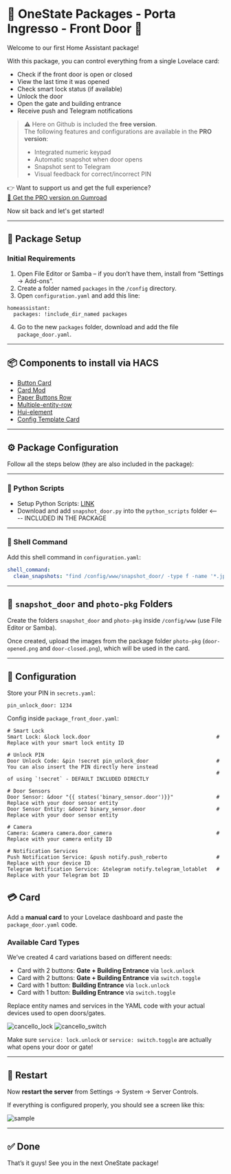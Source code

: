 # 🚪 OneState Packages - Porta Ingresso - Front Door 🚪

Welcome to our first Home Assistant package!

With this package, you can control everything from a single Lovelace card:

- Check if the front door is open or closed  
- View the last time it was opened  
- Check smart lock status (if available)  
- Unlock the door  
- Open the gate and building entrance  
- Receive push and Telegram notifications

> ⚠️ Here on Github is included the **free version**.  
> The following features and configurations are available in the **PRO version**:
> - Integrated numeric keypad
> - Automatic snapshot when door opens
> - Snapshot sent to Telegram
> - Visual feedback for correct/incorrect PIN

👉 Want to support us and get the full experience?  
[💖 Get the PRO version on Gumroad](https://stateforge.gumroad.com/l/PackagePortaIngresso?wanted=true)


Now sit back and let's get started!

---

## 🔧 Package Setup

### Initial Requirements

1. Open File Editor or Samba – if you don’t have them, install from “Settings → Add-ons”.
2. Create a folder named `packages` in the `/config` directory.
3. Open `configuration.yaml` and add this line:

```
homeassistant:
  packages: !include_dir_named packages
```

4. Go to the new `packages` folder, download and add the file `package_door.yaml`.

---

## 📦 Components to install via HACS

- [Button Card](https://github.com/custom-cards/button-card)
- [Card Mod](https://github.com/thomasloven/lovelace-card-mod) 
- [Paper Buttons Row](https://github.com/jcwillox/lovelace-paper-buttons-row)
- [Multiple-entity-row](https://github.com/benct/lovelace-multiple-entity-row)
- [Hui-element](https://github.com/thomasloven/lovelace-hui-element)
- [Config Template Card](https://github.com/iantrich/config-template-card)

---

## ⚙️ Package Configuration

Follow all the steps below (they are also included in the package):

---

### 🐍 Python Scripts

- Setup Python Scripts: [LINK](https://www.home-assistant.io/integrations/python_script/)
- Download and add `snapshot_door.py` into the `python_scripts` folder <---- INCLUDED IN THE PACKAGE

---

### 🐚 Shell Command

Add this shell command in `configuration.yaml`:

```yaml
shell_command:
  clean_snapshots: "find /config/www/snapshot_door/ -type f -name '*.jpg' -delete"
```

---

## 📁 `snapshot_door` and `photo-pkg` Folders

Create the folders `snapshot_door` and `photo-pkg` inside `/config/www` (use File Editor or Samba).

Once created, upload the images from the package folder `photo-pkg` (`door-opened.png` and `door-closed.png`), which will be used in the card.

---

## 🧠 Configuration

Store your PIN in `secrets.yaml`:

```
pin_unlock_door: 1234
```

Config inside `package_front_door.yaml`:
```
# Smart Lock
Smart Lock: &lock lock.door                                         # Replace with your smart lock entity ID

# Unlock PIN
Door Unlock Code: &pin !secret pin_unlock_door                      # You can also insert the PIN directly here instead
                                                                    # of using `!secret` - DEFAULT INCLUDED DIRECTLY

# Door Sensors
Door Sensor: &door "{{ states('binary_sensor.door')}}"              # Replace with your door sensor entity
Door Sensor Entity: &door2 binary_sensor.door                       # Replace with your door sensor entity

# Camera
Camera: &camera camera.door_camera                                  # Replace with your camera entity ID

# Notification Services
Push Notification Service: &push notify.push_roberto                # Replace with your device ID
Telegram Notification Service: &telegram notify.telegram_lotablet   # Replace with your Telegram bot ID
```

## 💳 Card

Add a **manual card** to your Lovelace dashboard and paste the `package_door.yaml` code.

### Available Card Types

We’ve created 4 card variations based on different needs:

- Card with 2 buttons: **Gate + Building Entrance** via `lock.unlock`
- Card with 2 buttons: **Gate + Building Entrance** via `switch.toggle` 
- Card with 1 button: **Building Entrance** via `lock.unlock` 
- Card with 1 button: **Building Entrance** via `switch.toggle`

Replace entity names and services in the YAML code with your actual devices used to open doors/gates.

![cancello_lock](https://github.com/OneStatePackages/ha-package-door-ingresso/blob/main/samples/cancello_lock.gif) 
![cancello_switch](https://github.com/OneStatePackages/ha-package-door-ingresso/blob/main/samples/cancello_switch.gif)

Make sure `service: lock.unlock` or `service: switch.toggle` are actually what opens your door or gate!

---

## 🔄 Restart

Now **restart the server** from Settings → System → Server Controls.

If everything is configured properly, you should see a screen like this:

![sample](https://github.com/OneStatePackages/ha-package-door-ingresso/blob/main/samples/sample.gif)

---

## ✅ Done

That’s it guys! See you in the next OneState package!
